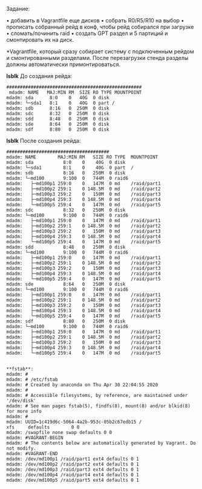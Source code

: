 Задание:

• добавить в Vagrantfile еще дисков
• собрать R0/R5/R10 на выбор
• прописать собранный рейд в конф, чтобы рейд собирался при загрузке
• сломать/починить raid 
• создать GPT раздел и 5 партиций и смонтировать их на диск.

*Vagrantfile, который сразу собирает систему с подключенным рейдом и смонтированными разделами. После перезагрузки стенда разделы должны автоматически примонтироваться.

**lsblk** До создания рейда:
   
    ##################################################
     mdadm: NAME   MAJ:MIN RM  SIZE RO TYPE MOUNTPOINT
    mdadm: sda      8:0    0   40G  0 disk
    mdadm: └─sda1   8:1    0   40G  0 part /
    mdadm: sdb      8:16   0  250M  0 disk
    mdadm: sdc      8:32   0  250M  0 disk
    mdadm: sdd      8:48   0  250M  0 disk
    mdadm: sde      8:64   0  250M  0 disk
    mdadm: sdf      8:80   0  250M  0 disk
    
**lsblk** После создания рейда:

    ######################################
    mdadm: NAME        MAJ:MIN RM   SIZE RO TYPE  MOUNTPOINT
    mdadm: sda           8:0    0    40G  0 disk
    mdadm: └─sda1        8:1    0    40G  0 part  /
    mdadm: sdb           8:16   0   250M  0 disk
    mdadm: └─md100       9:100  0   744M  0 raid6
    mdadm:   ├─md100p1 259:0    0   147M  0 md    /raid/part1
    mdadm:   ├─md100p2 259:1    0 148.5M  0 md    /raid/part2
    mdadm:   ├─md100p3 259:2    0   150M  0 md    /raid/part3
    mdadm:   ├─md100p4 259:3    0 148.5M  0 md    /raid/part4
    mdadm:   └─md100p5 259:4    0   147M  0 md    /raid/part5
    mdadm: sdc           8:32   0   250M  0 disk
    mdadm: └─md100       9:100  0   744M  0 raid6
    mdadm:   ├─md100p1 259:0    0   147M  0 md    /raid/part1
    mdadm:   ├─md100p2 259:1    0 148.5M  0 md    /raid/part2
    mdadm:   ├─md100p3 259:2    0   150M  0 md    /raid/part3
    mdadm:   ├─md100p4 259:3    0 148.5M  0 md    /raid/part4
    mdadm:   └─md100p5 259:4    0   147M  0 md    /raid/part5
    mdadm: sdd           8:48   0   250M  0 disk
    mdadm: └─md100       9:100  0   744M  0 raid6
    mdadm:   ├─md100p1 259:0    0   147M  0 md    /raid/part1
    mdadm:   ├─md100p2 259:1    0 148.5M  0 md    /raid/part2
    mdadm:   ├─md100p3 259:2    0   150M  0 md    /raid/part3
    mdadm:   ├─md100p4 259:3    0 148.5M  0 md    /raid/part4
    mdadm:   └─md100p5 259:4    0   147M  0 md    /raid/part5
    mdadm: sde           8:64   0   250M  0 disk
    mdadm: └─md100       9:100  0   744M  0 raid6
    mdadm:   ├─md100p1 259:0    0   147M  0 md    /raid/part1
    mdadm:   ├─md100p2 259:1    0 148.5M  0 md    /raid/part2
    mdadm:   ├─md100p3 259:2    0   150M  0 md    /raid/part3
    mdadm:   ├─md100p4 259:3    0 148.5M  0 md    /raid/part4
    mdadm:   └─md100p5 259:4    0   147M  0 md    /raid/part5
    mdadm: sdf           8:80   0   250M  0 disk
    mdadm: └─md100       9:100  0   744M  0 raid6
    mdadm:   ├─md100p1 259:0    0   147M  0 md    /raid/part1
    mdadm:   ├─md100p2 259:1    0 148.5M  0 md    /raid/part2
    mdadm:   ├─md100p3 259:2    0   150M  0 md    /raid/part3
    mdadm:   ├─md100p4 259:3    0 148.5M  0 md    /raid/part4
    mdadm:   └─md100p5 259:4    0   147M  0 md    /raid/part5

    
    **fstab**:
    mdadm: #
    mdadm: # /etc/fstab
    mdadm: # Created by anaconda on Thu Apr 30 22:04:55 2020
    mdadm: #
    mdadm: # Accessible filesystems, by reference, are maintained under '/dev/disk'
    mdadm: # See man pages fstab(5), findfs(8), mount(8) and/or blkid(8) for more info
    mdadm: #
    mdadm: UUID=1c419d6c-5064-4a2b-953c-05b2c67edb15 /                       xfs     defaults        0 0
    mdadm: /swapfile none swap defaults 0 0
    mdadm: #VAGRANT-BEGIN
    mdadm: # The contents below are automatically generated by Vagrant. Do not modify.
    mdadm: #VAGRANT-END
    mdadm: /dev/md100p1 /raid/part1 ext4 defaults 0 1
    mdadm: /dev/md100p2 /raid/part2 ext4 defaults 0 1
    mdadm: /dev/md100p3 /raid/part3 ext4 defaults 0 1
    mdadm: /dev/md100p4 /raid/part4 ext4 defaults 0 1
    mdadm: /dev/md100p5 /raid/part5 ext4 defaults 0 1

    
